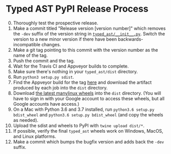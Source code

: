 # Typed AST PyPI Release Process
0. Thoroughly test the prospective release.
1. Make a commit titled "Release version \[version number\]" which removes the
   `-dev` suffix of the version string in
   [`typed_ast/__init__.py`](https://github.com/python/typed_ast/blob/master/typed_ast/__init__.py).
   Switch the version to a new minor version if there have been
   backwards-incompatible changes.
2. Make a git tag pointing to this commit with the version number as the name
   of the tag.
3. Push the commit and the tag.
4. Wait for the Travis CI and Appveyor builds to complete.
5. Make sure there's nothing in your `typed_ast/dist` directory.
6. Run `python3 setup.py sdist`.
7. Find the Appveyor build for the tag
   [here](https://ci.appveyor.com/project/ddfisher/typed-ast-a4xqu/history) and
   download the artifact produced by each job into the `dist` directory.
8. Download [the latest manylinux
   wheels](https://console.cloud.google.com/storage/browser/typed-ast) into the
   `dist` directory.  (You will have to sign in with your Google account to
   access these wheels, but all Google accounts have access.)
9. On a Mac with Python 3.6 and 3.7 installed, run `python3.6 setup.py bdist_wheel`
   and `python3.6 setup.py bdist_wheel` (and copy the wheels as needed).
10. Upload the sdist and wheels to PyPI with `twine upload dist/*`.
11. If possible, verify the final `typed_ast` wheels work on Windows, MacOS,
    and Linux platforms.
13. Make a commit which bumps the bugfix version and adds back the `-dev`
    suffix.
